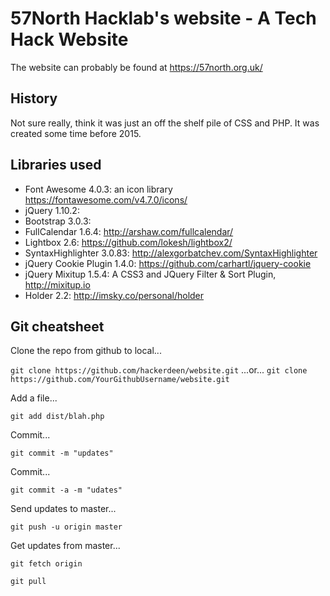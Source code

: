 #  57North Hacklab's website - A Tech Hack Website
The website can probably be found at https://57north.org.uk/

## History
Not sure really, think it was just an off the shelf pile of CSS and PHP.  It was created some time before 2015.

## Libraries used
* Font Awesome 4.0.3: an icon library https://fontawesome.com/v4.7.0/icons/
* jQuery 1.10.2:
* Bootstrap 3.0.3:
* FullCalendar 1.6.4: http://arshaw.com/fullcalendar/
* Lightbox 2.6: https://github.com/lokesh/lightbox2/
* SyntaxHighlighter 3.0.83: http://alexgorbatchev.com/SyntaxHighlighter
* jQuery Cookie Plugin 1.4.0: https://github.com/carhartl/jquery-cookie
* jQuery Mixitup 1.5.4: A CSS3 and JQuery Filter & Sort Plugin, http://mixitup.io
* Holder 2.2: http://imsky.co/personal/holder

## Git cheatsheet

Clone the repo from github to local...

`git clone https://github.com/hackerdeen/website.git`
...or...
`git clone https://github.com/YourGithubUsername/website.git`

Add a file...

`git add dist/blah.php`

Commit...

`git commit -m "updates"`

Commit...

`git commit -a -m "udates"`

Send updates to master...

`git push -u origin master`

Get updates from master...

`git fetch origin`

`git pull`
